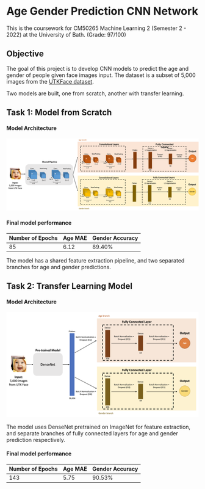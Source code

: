 # Age Gender Prediction CNN Network

This is the coursework for CM50265 Machine Learning 2 (Semester 2 - 2022) at the University of Bath. (Grade: 97/100)

## Objective

The goal of this project is to develop CNN models to predict the age and gender of people given face images input. The dataset is a subset of 5,000 images from the [UTKFace dataset](https://susanqq.github.io/UTKFace/). 

Two models are built, one from scratch, another with transfer learning.

## Task 1: Model from Scratch

#### Model Architecture

![Model A](modelA_architecture.png)

#### Final model performance
|Number of Epochs| Age MAE| Gender Accuracy|
|--|--|--|
|85|6.12|89.40%|

The model has a shared feature extraction pipeline, and two separated branches for age and gender predictions.

## Task 2: Transfer Learning Model

#### Model Architecture
![Model B](modelB_architecture.png)

The model uses DenseNet pretrained on ImageNet for feature extraction, and separate branches of fully connected layers for age and gender prediction respectively.

#### Final model performance

|Number of Epochs| Age MAE| Gender Accuracy|
|--|--|--|
|143|5.75|90.53%|
